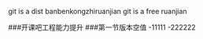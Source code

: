 git is a dist banbenkongzhiruanjian
git is a free ruanjian



###开课吧工程能力提升
###第一节版本空值
-11111
-222222

